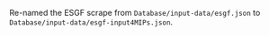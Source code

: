 Re-named the ESGF scrape from `Database/input-data/esgf.json` to `Database/input-data/esgf-input4MIPs.json`.
